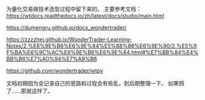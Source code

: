 为量化交易做技术选型过程中留下来的。
主要参考文档：
https://wtdocs.readthedocs.io/zh/latest/docs/studio/main.html

https://dumengru.github.io/docs_wondertrader/

https://zzzzhej.github.io/WonderTrader-Learning-Notes/2.%E6%9E%B6%E6%9E%84%E5%88%86%E6%9E%90/2.%E5%9F%BA%E6%9C%AC%E6%9E%B6%E6%9E%84.html#%E7%BB%84%E4%BB%B6%E7%A0%94%E7%A9%B6

https://github.com/wondertrader/wtpy


文档初期因为会记录自己的思路和过程会有些乱，到后期整理一下。
如果鸽了……那就这样了。
